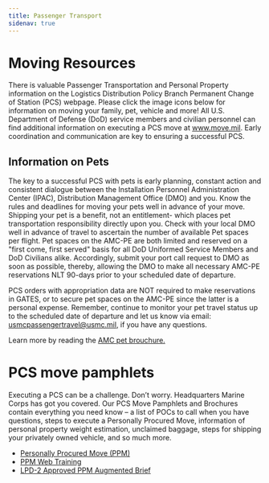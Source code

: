 ```yaml
---
title: Passenger Transport
sidenav: true
---
```


# Moving Resources

There is valuable Passenger Transportation and Personal Property information on the Logistics Distribution Policy Branch Permanent Change of Station (PCS) webpage. Please click the image icons below for information on moving your family, pet, vehicle and more! All U.S. Department of Defense (DoD) service members and civilian personnel can find additional information on executing a PCS move at www.move.mil. Early coordination and communication are key to ensuring a successful PCS. 

## Information on Pets

The key to a successful PCS with pets is early planning, constant action and consistent dialogue between the Installation Personnel Administration Center (IPAC), Distribution Management Office (DMO) and you. Know the rules and deadlines for moving your pets well in advance of your move. Shipping your pet is a benefit, not an entitlement- which places pet transportation responsibility directly upon you.
Check with your local DMO well in advance of travel to ascertain the number of available Pet spaces per
flight. Pet spaces on the AMC-PE are both limited and reserved on a "first come, first served" basis for
all DoD Uniformed Service Members and DoD Civilians alike. Accordingly, submit your port call request
to DMO as soon as possible, thereby, allowing the DMO to make all necessary AMC-PE reservations NLT
90-days prior to your scheduled date of departure. 

PCS orders with appropriation data are NOT required to make reservations in GATES, or to secure pet spaces on the AMC-PE since the latter is a personal expense. Remember, continue to monitor your pet travel status up to the scheduled date of departure and let us know via email: usmcpassengertravel@usmc.mil, if you have any questions.

Learn more by reading the [AMC pet brouchure.](https://www.iandl.marines.mil/Portals/85/Docs/LPD/LPD/AMC%20Pet%20Brochure%20April%202018.pdf?ver=2019-02-28-092546-050) 

# PCS move pamphlets

Executing a PCS can be a challenge. Don’t worry. Headquarters Marine Corps has got you covered. Our PCS Move Pamphlets and Brochures contain everything you need know – a list of POCs to call when you have questions, steps to execute a Personally Procured Move, information of personal property weight estimation, unclaimed baggage, steps for shipping your privately owned vehicle, and so much more.

- [Personally Procured Move (PPM)](https://www.iandl.marines.mil/Portals/85/Docs/LPD/LPD/AppC02_PPMs%20Mod%201%20weight%20.pdf?ver=2019-03-22-091817-560)
- [PPM Web Training](https://www.iandl.marines.mil/Portals/85/Docs/LPD/LPD/USN%20USMC%20PPM%20webinar%20v3.pdf?ver=2019-03-22-091826-700)
- [LPD-2 Approved PPM Augmented Brief](https://www.iandl.marines.mil/Portals/85/Docs/LPD/LPD/LPD2%20Approved%20PPM%20Augmented%20Brief%2019%20Mar%202019.pptx?ver=2019-03-22-091817-560)



